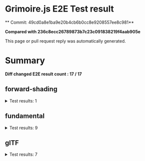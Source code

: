 # Grimoire.js E2E Test result

** Commit: 49cd0a8e1ba9e20b4cb6b0cc8e9208557ee8c981**

**Compared with 236c8ecc26789873b7c23c091838219f4aab905e**

This page or pull request reply was automatically generated.

# Summary

**Diff changed E2E result count : 17 / 17**



## forward-shading

<details>
    <summary>Test results: 1</summary>

### 0:forward-shading/pbr-rougness-metallic\[NOT TESTED BEFORE\]

* load: FAIL
* waitFor: FAIL




<img src=""/>




<a href="http://jsrun.it/kyasbal/gCfn3#grimoirejs&#x3D;staging-49cd0a8e1ba9e20b4cb6b0cc8e9208557ee8c981">OPEN</a>



<details>
    <summary>Logs</summary>

```
error:JSHandle@error
```

</details>

<details>
    <summary>Meta</summary>


|Key|Value|
|:-:|:-:|
|config|[object Object]|
|loadTime|FAIL|
|initializingTime|FAIL|
|logs|[object Object]|
|diffTestResult|false|
|url|http://jsrun.it/kyasbal/gCfn3#grimoirejs&#x3D;staging-49cd0a8e1ba9e20b4cb6b0cc8e9208557ee8c981|


</details>

<details>
    <summary>Config</summary>


|Key|Value|
|:-:|:-:|
|url|http://jsrun.it/kyasbal/gCfn3|
|timeout|100000|
|waitFor||
|width|640|
|height|480|
|threshold|3%|
|shift|2|
|group|forward-shading|
|name|pbr-rougness-metallic|


</details>


---

 

</details>


## fundamental

<details>
    <summary>Test results: 9</summary>

### 0:fundamental/texture-direction\[NOT TESTED BEFORE\]

* load: FAIL
* waitFor: FAIL




<img src=""/>




<a href="https://codepen.io/kyasbal-1994/debug/gXMBJV#grimoirejs&#x3D;staging-49cd0a8e1ba9e20b4cb6b0cc8e9208557ee8c981">OPEN</a>



<details>
    <summary>Logs</summary>

```
error:JSHandle@error
```

</details>

<details>
    <summary>Meta</summary>


|Key|Value|
|:-:|:-:|
|config|[object Object]|
|loadTime|FAIL|
|initializingTime|FAIL|
|logs|[object Object]|
|diffTestResult|false|
|url|https://codepen.io/kyasbal-1994/debug/gXMBJV#grimoirejs&#x3D;staging-49cd0a8e1ba9e20b4cb6b0cc8e9208557ee8c981|


</details>

<details>
    <summary>Config</summary>


|Key|Value|
|:-:|:-:|
|url|https://codepen.io/kyasbal-1994/debug/gXMBJV|
|timeout|100000|
|waitFor||
|width|640|
|height|480|
|threshold|3%|
|shift|2|
|group|fundamental|
|name|texture-direction|


</details>


---


### 1:fundamental/uv\[NOT TESTED BEFORE\]

* load: FAIL
* waitFor: FAIL




<img src=""/>




<a href="https://codepen.io/kyasbal-1994/debug/vWXLLK#grimoirejs&#x3D;staging-49cd0a8e1ba9e20b4cb6b0cc8e9208557ee8c981">OPEN</a>



<details>
    <summary>Logs</summary>

```
error:JSHandle@error
```

</details>

<details>
    <summary>Meta</summary>


|Key|Value|
|:-:|:-:|
|config|[object Object]|
|loadTime|FAIL|
|initializingTime|FAIL|
|logs|[object Object]|
|diffTestResult|false|
|url|https://codepen.io/kyasbal-1994/debug/vWXLLK#grimoirejs&#x3D;staging-49cd0a8e1ba9e20b4cb6b0cc8e9208557ee8c981|


</details>

<details>
    <summary>Config</summary>


|Key|Value|
|:-:|:-:|
|url|https://codepen.io/kyasbal-1994/debug/vWXLLK|
|timeout|100000|
|waitFor||
|width|640|
|height|480|
|threshold|3%|
|shift|2|
|group|fundamental|
|name|uv|


</details>


---


### 2:fundamental/normal\[NOT TESTED BEFORE\]

* load: FAIL
* waitFor: FAIL




<img src=""/>




<a href="https://codepen.io/kyasbal-1994/debug/RjGroo#grimoirejs&#x3D;staging-49cd0a8e1ba9e20b4cb6b0cc8e9208557ee8c981">OPEN</a>



<details>
    <summary>Logs</summary>

```
error:JSHandle@error
```

</details>

<details>
    <summary>Meta</summary>


|Key|Value|
|:-:|:-:|
|config|[object Object]|
|loadTime|FAIL|
|initializingTime|FAIL|
|logs|[object Object]|
|diffTestResult|false|
|url|https://codepen.io/kyasbal-1994/debug/RjGroo#grimoirejs&#x3D;staging-49cd0a8e1ba9e20b4cb6b0cc8e9208557ee8c981|


</details>

<details>
    <summary>Config</summary>


|Key|Value|
|:-:|:-:|
|url|https://codepen.io/kyasbal-1994/debug/RjGroo|
|timeout|100000|
|waitFor||
|width|640|
|height|480|
|threshold|3%|
|shift|2|
|group|fundamental|
|name|normal|


</details>


---


### 3:fundamental/wireframe\[NOT TESTED BEFORE\]

* load: FAIL
* waitFor: FAIL




<img src=""/>




<a href="https://codepen.io/kyasbal-1994/debug/MOmjyJ#grimoirejs&#x3D;staging-49cd0a8e1ba9e20b4cb6b0cc8e9208557ee8c981">OPEN</a>



<details>
    <summary>Logs</summary>

```
error:JSHandle@error
```

</details>

<details>
    <summary>Meta</summary>


|Key|Value|
|:-:|:-:|
|config|[object Object]|
|loadTime|FAIL|
|initializingTime|FAIL|
|logs|[object Object]|
|diffTestResult|false|
|url|https://codepen.io/kyasbal-1994/debug/MOmjyJ#grimoirejs&#x3D;staging-49cd0a8e1ba9e20b4cb6b0cc8e9208557ee8c981|


</details>

<details>
    <summary>Config</summary>


|Key|Value|
|:-:|:-:|
|url|https://codepen.io/kyasbal-1994/debug/MOmjyJ|
|timeout|100000|
|waitFor||
|width|640|
|height|480|
|threshold|3%|
|shift|2|
|group|fundamental|
|name|wireframe|


</details>


---


### 4:fundamental/canvasFollowRelative\[NOT TESTED BEFORE\]

* load: FAIL
* waitFor: FAIL




<img src=""/>




<a href="https://codepen.io/kyasbal-1994/debug/bf323f6b9725ceb75f0865d6dddd68b9#grimoirejs&#x3D;staging-49cd0a8e1ba9e20b4cb6b0cc8e9208557ee8c981">OPEN</a>



<details>
    <summary>Logs</summary>

```
error:JSHandle@error
```

</details>

<details>
    <summary>Meta</summary>


|Key|Value|
|:-:|:-:|
|config|[object Object]|
|loadTime|FAIL|
|initializingTime|FAIL|
|logs|[object Object]|
|diffTestResult|false|
|url|https://codepen.io/kyasbal-1994/debug/bf323f6b9725ceb75f0865d6dddd68b9#grimoirejs&#x3D;staging-49cd0a8e1ba9e20b4cb6b0cc8e9208557ee8c981|


</details>

<details>
    <summary>Config</summary>


|Key|Value|
|:-:|:-:|
|url|https://codepen.io/kyasbal-1994/debug/bf323f6b9725ceb75f0865d6dddd68b9|
|timeout|100000|
|waitFor||
|width|640|
|height|480|
|threshold|3%|
|shift|2|
|group|fundamental|
|name|canvasFollowRelative|


</details>


---


### 5:fundamental/canvasConsiderBorder\[NOT TESTED BEFORE\]

* load: FAIL
* waitFor: FAIL




<img src=""/>




<a href="https://codepen.io/kyasbal-1994/debug/d448653295e3678bdbbc626bf9192f79#grimoirejs&#x3D;staging-49cd0a8e1ba9e20b4cb6b0cc8e9208557ee8c981">OPEN</a>



<details>
    <summary>Logs</summary>

```
error:JSHandle@error
```

</details>

<details>
    <summary>Meta</summary>


|Key|Value|
|:-:|:-:|
|config|[object Object]|
|loadTime|FAIL|
|initializingTime|FAIL|
|logs|[object Object]|
|diffTestResult|false|
|url|https://codepen.io/kyasbal-1994/debug/d448653295e3678bdbbc626bf9192f79#grimoirejs&#x3D;staging-49cd0a8e1ba9e20b4cb6b0cc8e9208557ee8c981|


</details>

<details>
    <summary>Config</summary>


|Key|Value|
|:-:|:-:|
|url|https://codepen.io/kyasbal-1994/debug/d448653295e3678bdbbc626bf9192f79|
|timeout|100000|
|waitFor||
|width|640|
|height|480|
|threshold|3%|
|shift|2|
|group|fundamental|
|name|canvasConsiderBorder|


</details>


---


### 6:fundamental/dynamicParentSizeChange\[NOT TESTED BEFORE\]

* load: FAIL
* waitFor: FAIL




<img src=""/>




<a href="https://codepen.io/kyasbal-1994/debug/074bef092e7a50ed3e33fe7c75c923e6#grimoirejs&#x3D;staging-49cd0a8e1ba9e20b4cb6b0cc8e9208557ee8c981">OPEN</a>



<details>
    <summary>Logs</summary>

```
error:JSHandle@error
```

</details>

<details>
    <summary>Meta</summary>


|Key|Value|
|:-:|:-:|
|config|[object Object]|
|loadTime|FAIL|
|initializingTime|FAIL|
|logs|[object Object]|
|diffTestResult|false|
|url|https://codepen.io/kyasbal-1994/debug/074bef092e7a50ed3e33fe7c75c923e6#grimoirejs&#x3D;staging-49cd0a8e1ba9e20b4cb6b0cc8e9208557ee8c981|


</details>

<details>
    <summary>Config</summary>


|Key|Value|
|:-:|:-:|
|url|https://codepen.io/kyasbal-1994/debug/074bef092e7a50ed3e33fe7c75c923e6|
|timeout|100000|
|waitFor||
|width|640|
|height|480|
|threshold|3%|
|shift|2|
|group|fundamental|
|name|dynamicParentSizeChange|


</details>


---


### 7:fundamental/drawerContext\[NOT TESTED BEFORE\]

* load: FAIL
* waitFor: FAIL




<img src=""/>




<a href="https://codepen.io/kyasbal-1994/debug/b26f4b576f96d077eb0aab1d6b88668f#grimoirejs&#x3D;staging-49cd0a8e1ba9e20b4cb6b0cc8e9208557ee8c981">OPEN</a>



<details>
    <summary>Logs</summary>

```
error:JSHandle@error
```

</details>

<details>
    <summary>Meta</summary>


|Key|Value|
|:-:|:-:|
|config|[object Object]|
|loadTime|FAIL|
|initializingTime|FAIL|
|logs|[object Object]|
|diffTestResult|false|
|url|https://codepen.io/kyasbal-1994/debug/b26f4b576f96d077eb0aab1d6b88668f#grimoirejs&#x3D;staging-49cd0a8e1ba9e20b4cb6b0cc8e9208557ee8c981|


</details>

<details>
    <summary>Config</summary>


|Key|Value|
|:-:|:-:|
|url|https://codepen.io/kyasbal-1994/debug/b26f4b576f96d077eb0aab1d6b88668f|
|timeout|100000|
|waitFor||
|width|640|
|height|480|
|threshold|3%|
|shift|2|
|group|fundamental|
|name|drawerContext|


</details>


---


### 8:fundamental/drawerContext2\[NOT TESTED BEFORE\]

* load: FAIL
* waitFor: FAIL




<img src=""/>




<a href="https://s.codepen.io/kyasbal-1994/debug/c0e1065f3c412d326859c69fc4befb52#grimoirejs&#x3D;staging-49cd0a8e1ba9e20b4cb6b0cc8e9208557ee8c981">OPEN</a>



<details>
    <summary>Logs</summary>

```
error:JSHandle@error
```

</details>

<details>
    <summary>Meta</summary>


|Key|Value|
|:-:|:-:|
|config|[object Object]|
|loadTime|FAIL|
|initializingTime|FAIL|
|logs|[object Object]|
|diffTestResult|false|
|url|https://s.codepen.io/kyasbal-1994/debug/c0e1065f3c412d326859c69fc4befb52#grimoirejs&#x3D;staging-49cd0a8e1ba9e20b4cb6b0cc8e9208557ee8c981|


</details>

<details>
    <summary>Config</summary>


|Key|Value|
|:-:|:-:|
|url|https://s.codepen.io/kyasbal-1994/debug/c0e1065f3c412d326859c69fc4befb52|
|timeout|100000|
|waitFor||
|width|640|
|height|480|
|threshold|3%|
|shift|2|
|group|fundamental|
|name|drawerContext2|


</details>


---

 

</details>


## glTF

<details>
    <summary>Test results: 7</summary>

### 0:glTF/gltf-triangle\[NOT TESTED BEFORE\]

* load: FAIL
* waitFor: FAIL




<img src=""/>




<a href="https://codepen.io/kyasbal-1994/debug/e8ca361b9c48e123380f391d31210de5#grimoirejs&#x3D;staging-49cd0a8e1ba9e20b4cb6b0cc8e9208557ee8c981">OPEN</a>



<details>
    <summary>Logs</summary>

```
error:JSHandle@error
```

</details>

<details>
    <summary>Meta</summary>


|Key|Value|
|:-:|:-:|
|config|[object Object]|
|loadTime|FAIL|
|initializingTime|FAIL|
|logs|[object Object]|
|diffTestResult|false|
|url|https://codepen.io/kyasbal-1994/debug/e8ca361b9c48e123380f391d31210de5#grimoirejs&#x3D;staging-49cd0a8e1ba9e20b4cb6b0cc8e9208557ee8c981|


</details>

<details>
    <summary>Config</summary>


|Key|Value|
|:-:|:-:|
|url|https://codepen.io/kyasbal-1994/debug/e8ca361b9c48e123380f391d31210de5|
|timeout|100000|
|waitFor||
|width|640|
|height|480|
|threshold|3%|
|shift|2|
|group|glTF|
|name|gltf-triangle|


</details>


---


### 1:glTF/gltf-triangle-without-indices\[NOT TESTED BEFORE\]

* load: FAIL
* waitFor: FAIL




<img src=""/>




<a href="https://codepen.io/kyasbal-1994/debug/b5b1bc440f20c52166aeefd01cbb677e#grimoirejs&#x3D;staging-49cd0a8e1ba9e20b4cb6b0cc8e9208557ee8c981">OPEN</a>



<details>
    <summary>Logs</summary>

```
error:JSHandle@error
```

</details>

<details>
    <summary>Meta</summary>


|Key|Value|
|:-:|:-:|
|config|[object Object]|
|loadTime|FAIL|
|initializingTime|FAIL|
|logs|[object Object]|
|diffTestResult|false|
|url|https://codepen.io/kyasbal-1994/debug/b5b1bc440f20c52166aeefd01cbb677e#grimoirejs&#x3D;staging-49cd0a8e1ba9e20b4cb6b0cc8e9208557ee8c981|


</details>

<details>
    <summary>Config</summary>


|Key|Value|
|:-:|:-:|
|url|https://codepen.io/kyasbal-1994/debug/b5b1bc440f20c52166aeefd01cbb677e|
|timeout|100000|
|waitFor||
|width|640|
|height|480|
|threshold|3%|
|shift|2|
|group|glTF|
|name|gltf-triangle-without-indices|


</details>


---


### 2:glTF/gltf-simple-meshes\[NOT TESTED BEFORE\]

* load: FAIL
* waitFor: FAIL




<img src=""/>




<a href="https://codepen.io/kyasbal-1994/debug/6e959821e1870e44d75bb9eb5b76ad14#grimoirejs&#x3D;staging-49cd0a8e1ba9e20b4cb6b0cc8e9208557ee8c981">OPEN</a>



<details>
    <summary>Logs</summary>

```
error:JSHandle@error
```

</details>

<details>
    <summary>Meta</summary>


|Key|Value|
|:-:|:-:|
|config|[object Object]|
|loadTime|FAIL|
|initializingTime|FAIL|
|logs|[object Object]|
|diffTestResult|false|
|url|https://codepen.io/kyasbal-1994/debug/6e959821e1870e44d75bb9eb5b76ad14#grimoirejs&#x3D;staging-49cd0a8e1ba9e20b4cb6b0cc8e9208557ee8c981|


</details>

<details>
    <summary>Config</summary>


|Key|Value|
|:-:|:-:|
|url|https://codepen.io/kyasbal-1994/debug/6e959821e1870e44d75bb9eb5b76ad14|
|timeout|100000|
|waitFor||
|width|640|
|height|480|
|threshold|3%|
|shift|2|
|group|glTF|
|name|gltf-simple-meshes|


</details>


---


### 3:glTF/gltf-suzane\[NOT TESTED BEFORE\]

* load: FAIL
* waitFor: FAIL




<img src=""/>




<a href="https://s.codepen.io/kyasbal-1994/debug/fac20bbbeb4713f2a2169b09f615b741#grimoirejs&#x3D;staging-49cd0a8e1ba9e20b4cb6b0cc8e9208557ee8c981">OPEN</a>



<details>
    <summary>Logs</summary>

```
error:JSHandle@error
```

</details>

<details>
    <summary>Meta</summary>


|Key|Value|
|:-:|:-:|
|config|[object Object]|
|loadTime|FAIL|
|initializingTime|FAIL|
|logs|[object Object]|
|diffTestResult|false|
|url|https://s.codepen.io/kyasbal-1994/debug/fac20bbbeb4713f2a2169b09f615b741#grimoirejs&#x3D;staging-49cd0a8e1ba9e20b4cb6b0cc8e9208557ee8c981|


</details>

<details>
    <summary>Config</summary>


|Key|Value|
|:-:|:-:|
|url|https://s.codepen.io/kyasbal-1994/debug/fac20bbbeb4713f2a2169b09f615b741|
|timeout|100000|
|waitFor||
|width|640|
|height|480|
|threshold|3%|
|shift|2|
|group|glTF|
|name|gltf-suzane|


</details>


---


### 4:glTF/gltf-duck\[NOT TESTED BEFORE\]

* load: FAIL
* waitFor: FAIL




<img src=""/>




<a href="https://s.codepen.io/kyasbal-1994/debug/a600e4dd689e739ba59ff8e01b69e92e#grimoirejs&#x3D;staging-49cd0a8e1ba9e20b4cb6b0cc8e9208557ee8c981">OPEN</a>



<details>
    <summary>Logs</summary>

```
error:JSHandle@error
```

</details>

<details>
    <summary>Meta</summary>


|Key|Value|
|:-:|:-:|
|config|[object Object]|
|loadTime|FAIL|
|initializingTime|FAIL|
|logs|[object Object]|
|diffTestResult|false|
|url|https://s.codepen.io/kyasbal-1994/debug/a600e4dd689e739ba59ff8e01b69e92e#grimoirejs&#x3D;staging-49cd0a8e1ba9e20b4cb6b0cc8e9208557ee8c981|


</details>

<details>
    <summary>Config</summary>


|Key|Value|
|:-:|:-:|
|url|https://s.codepen.io/kyasbal-1994/debug/a600e4dd689e739ba59ff8e01b69e92e|
|timeout|100000|
|waitFor||
|width|640|
|height|480|
|threshold|3%|
|shift|2|
|group|glTF|
|name|gltf-duck|


</details>


---


### 5:glTF/gltf-embedded-simple-meshes\[NOT TESTED BEFORE\]

* load: FAIL
* waitFor: FAIL




<img src=""/>




<a href="https://codepen.io/kyasbal-1994/debug/afa9b0bc42997cb884682dfaafd3529d#grimoirejs&#x3D;staging-49cd0a8e1ba9e20b4cb6b0cc8e9208557ee8c981">OPEN</a>



<details>
    <summary>Logs</summary>

```
error:JSHandle@error
```

</details>

<details>
    <summary>Meta</summary>


|Key|Value|
|:-:|:-:|
|config|[object Object]|
|loadTime|FAIL|
|initializingTime|FAIL|
|logs|[object Object]|
|diffTestResult|false|
|url|https://codepen.io/kyasbal-1994/debug/afa9b0bc42997cb884682dfaafd3529d#grimoirejs&#x3D;staging-49cd0a8e1ba9e20b4cb6b0cc8e9208557ee8c981|


</details>

<details>
    <summary>Config</summary>


|Key|Value|
|:-:|:-:|
|url|https://codepen.io/kyasbal-1994/debug/afa9b0bc42997cb884682dfaafd3529d|
|timeout|100000|
|waitFor||
|width|640|
|height|480|
|threshold|3%|
|shift|2|
|group|glTF|
|name|gltf-embedded-simple-meshes|


</details>


---


### 6:glTF/gltf-embedded-duck\[NOT TESTED BEFORE\]

* load: FAIL
* waitFor: FAIL




<img src=""/>




<a href="https://codepen.io/kyasbal-1994/debug/079bead3a79fe8a059a41ae552b820bd#grimoirejs&#x3D;staging-49cd0a8e1ba9e20b4cb6b0cc8e9208557ee8c981">OPEN</a>



<details>
    <summary>Logs</summary>

```
error:JSHandle@error
```

</details>

<details>
    <summary>Meta</summary>


|Key|Value|
|:-:|:-:|
|config|[object Object]|
|loadTime|FAIL|
|initializingTime|FAIL|
|logs|[object Object]|
|diffTestResult|false|
|url|https://codepen.io/kyasbal-1994/debug/079bead3a79fe8a059a41ae552b820bd#grimoirejs&#x3D;staging-49cd0a8e1ba9e20b4cb6b0cc8e9208557ee8c981|


</details>

<details>
    <summary>Config</summary>


|Key|Value|
|:-:|:-:|
|url|https://codepen.io/kyasbal-1994/debug/079bead3a79fe8a059a41ae552b820bd|
|timeout|100000|
|waitFor||
|width|640|
|height|480|
|threshold|3%|
|shift|2|
|group|glTF|
|name|gltf-embedded-duck|


</details>


---

 

</details>
 